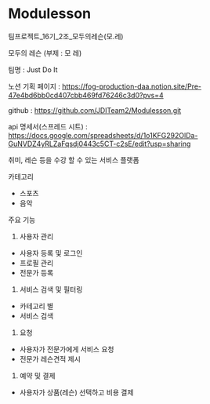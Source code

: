 # Modulesson
팀프로젝트_16기_2조_모두의레슨(모.레)

모두의 레슨 (부제 : 모 레)

팀명 : Just Do It

노션 기획 페이지 : https://fog-production-daa.notion.site/Pre-47e4bd6bb0cd407cbb469fd76246c3d0?pvs=4

github : https://github.com/JDITeam2/Modulesson.git

api 명세서(스프레드 시트) : https://docs.google.com/spreadsheets/d/1o1KFG292OlDa-GuNVDZ4yRLZaFqsdj0443c5CT-c2sE/edit?usp=sharing

취미, 레슨 등을 수강 할 수 있는 서비스 플랫폼



카테고리

* 스포츠
* 음악



주요 기능

1. 사용자 관리

* 사용자 등록 및 로그인
* 프로필 관리
* 전문가 등록



1. 서비스 검색 및 필터링

* 카테고리 별  
* 서비스 검색



1. 요청

* 사용자가 전문가에게 서비스 요청
* 전문가 레슨견적 제시



1. 예약 및 결제

* 사용자가 상품(레슨) 선택하고 비용 결제

